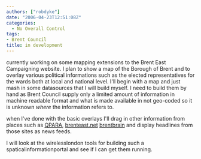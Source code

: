 ```yaml
---
authors: ["robdyke"]
date: "2006-04-23T12:51:08Z"
categories:
  - No Overall Control
tags:
- Brent Council
title: in development
---
```

currently working on some mapping extensions to the Brent East Campaigning website. I plan to show a map of the Borough of Brent and to overlay various political informations such as the elected representatives for the wards both at local and national level. I'll begin with a map and just mash in some datasources that I will build myself. I need to build them by hand as Brent Council supply only a limited amount of information in machine readable format and what is made available in not geo-coded so it is unknown _where_ the information refers to.

<a></a>

when I've done with the basic overlays I'll drag in other information from places such as [QPARA](http://www.qpara.org), [brenteast.net](http://www.brenteast.net) [brentbrain](http://www.brentbrain.org.uk/) and display headlines from those sites as news feeds.

I will look at the wirelesslondon tools for building such a spaticalinformationportal and see if I can get them running.